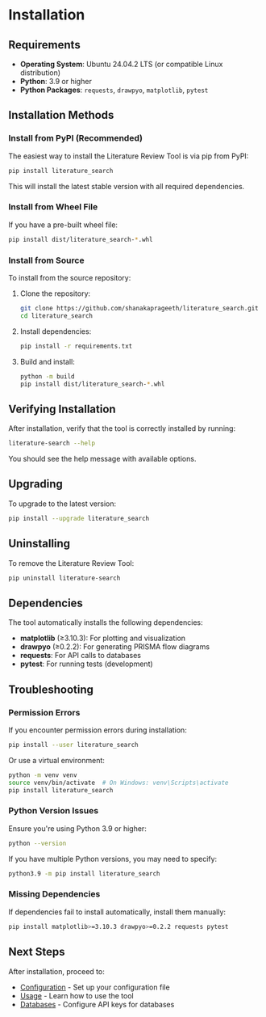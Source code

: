 # Installation

## Requirements

- **Operating System**: Ubuntu 24.04.2 LTS (or compatible Linux distribution)
- **Python**: 3.9 or higher
- **Python Packages**: `requests`, `drawpyo`, `matplotlib`, `pytest`

## Installation Methods

### Install from PyPI (Recommended)

The easiest way to install the Literature Review Tool is via pip from PyPI:

```bash
pip install literature_search
```

This will install the latest stable version with all required dependencies.

### Install from Wheel File

If you have a pre-built wheel file:

```bash
pip install dist/literature_search-*.whl
```

### Install from Source

To install from the source repository:

1. Clone the repository:
   ```bash
   git clone https://github.com/shanakaprageeth/literature_search.git
   cd literature_search
   ```

2. Install dependencies:
   ```bash
   pip install -r requirements.txt
   ```

3. Build and install:
   ```bash
   python -m build
   pip install dist/literature_search-*.whl
   ```

## Verifying Installation

After installation, verify that the tool is correctly installed by running:

```bash
literature-search --help
```

You should see the help message with available options.

## Upgrading

To upgrade to the latest version:

```bash
pip install --upgrade literature_search
```

## Uninstalling

To remove the Literature Review Tool:

```bash
pip uninstall literature-search
```

## Dependencies

The tool automatically installs the following dependencies:

- **matplotlib** (≥3.10.3): For plotting and visualization
- **drawpyo** (≥0.2.2): For generating PRISMA flow diagrams
- **requests**: For API calls to databases
- **pytest**: For running tests (development)

## Troubleshooting

### Permission Errors

If you encounter permission errors during installation:

```bash
pip install --user literature_search
```

Or use a virtual environment:

```bash
python -m venv venv
source venv/bin/activate  # On Windows: venv\Scripts\activate
pip install literature_search
```

### Python Version Issues

Ensure you're using Python 3.9 or higher:

```bash
python --version
```

If you have multiple Python versions, you may need to specify:

```bash
python3.9 -m pip install literature_search
```

### Missing Dependencies

If dependencies fail to install automatically, install them manually:

```bash
pip install matplotlib>=3.10.3 drawpyo>=0.2.2 requests pytest
```

## Next Steps

After installation, proceed to:
- [Configuration](configuration.md) - Set up your configuration file
- [Usage](usage.md) - Learn how to use the tool
- [Databases](databases.md) - Configure API keys for databases
